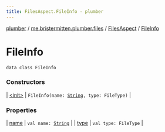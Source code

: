 ```yaml
---
title: FilesAspect.FileInfo - plumber
---
```


[plumber](../../../index.html) / [me.bristermitten.plumber.files](../../index.html) / [FilesAspect](../index.html) / [FileInfo](./index.html)

# FileInfo

`data class FileInfo`

### Constructors

| [&lt;init&gt;](-init-.html) | `FileInfo(name: `[`String`](https://kotlinlang.org/api/latest/jvm/stdlib/kotlin/-string/index.html)`, type: FileType)` |

### Properties

| [name](name.html) | `val name: `[`String`](https://kotlinlang.org/api/latest/jvm/stdlib/kotlin/-string/index.html) |
| [type](type.html) | `val type: FileType` |

